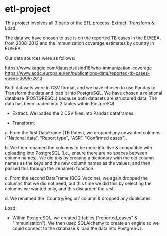 # etl-project

This project involves all 3 parts of the ETL process: Extract, Transform & Load. 

The data we have chosen to use is on the reported TB cases in the EU/EEA, from 2008-2012 and the immunization coverage estimates by country in EU/EEA.

Our data sources were as follows:

https://www.kaggle.com/datasets/lsind18/who-immunization-coverage
https://www.ecdc.europa.eu/en/publications-data/reported-tb-cases-eueea-2008-2012

Both datasets were in CSV format, and we have chosen to use Pandas to Transform the data and load it into PostgreSQL. We have chosen a relational database (POSTGRESQL) because both datasets are structured data. The data has been loaded into 2 tables within PostgreSQL.

* Extract: 
We loaded the 2 CSV files into Pandas dataframes. 

* Transform:	

a.	From the first DataFrame (TB Rates), we dropped any unwanted columns ("National data", "Report type", "ASR", "Confirmed cases"). 

b.	We then renamed the columns to be more intuitive & compatible with uploading into PostgreSQL (i.e., ensure there are no spaces between column names). We did this by creating a dictionary with the old column names as the keys and the new column names as the values, and then passed this through the .rename() function.

c.	From the second DataFrame (BCG_Vaccine), we again dropped the columns that we did not need, but this time we did this by selecting the columns we wanted only, and this discarded the rest.

d. We renamed the 'Country/Region' column & dropped any duplicates


Load:
* Within PostgreSQL, we created 2 tables ("reported_cases" & "immunisation"). We then used SQLAlchemy to create an engine so we could connect to the database & load the data into PostgreSQL. 


